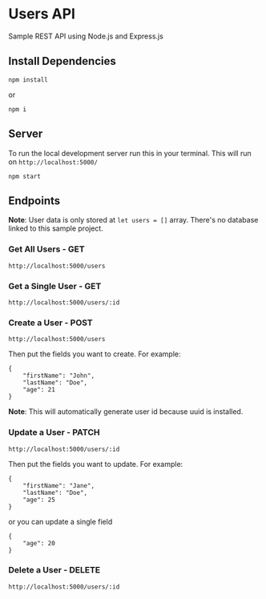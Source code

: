 # Users API

Sample REST API using Node.js and Express.js

## Install Dependencies

```
npm install
```

or

```
npm i
```

## Server

To run the local development server run this in your terminal. This will run on `http://localhost:5000/`

```
npm start
```

## Endpoints

**Note**: User data is only stored at `let users = []` array. There's no database linked to this sample project.

### Get All Users - GET

```
http://localhost:5000/users
```

### Get a Single User - GET

```
http://localhost:5000/users/:id
```

### Create a User - POST

```
http://localhost:5000/users
```

Then put the fields you want to create. For example:

```
{
	"firstName": "John",
	"lastName": "Doe",
	"age": 21
}
```

**Note**: This will automatically generate user id because uuid is installed.

### Update a User - PATCH

```
http://localhost:5000/users/:id
```

Then put the fields you want to update. For example:

```
{
	"firstName": "Jane",
	"lastName": "Doe",
	"age": 25
}
```

or you can update a single field

```
{
	"age": 20
}
```

### Delete a User - DELETE

```
http://localhost:5000/users/:id
```
